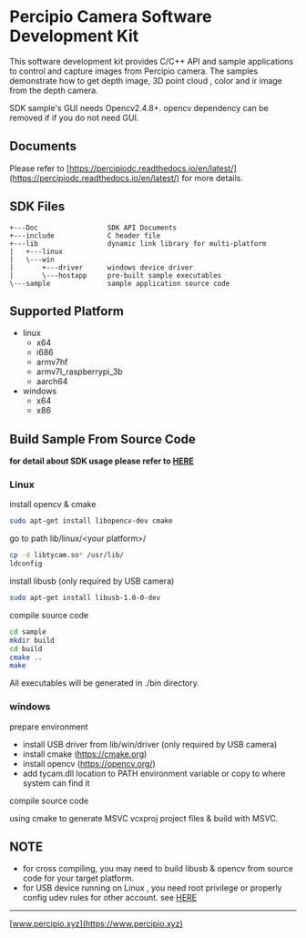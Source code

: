 # Percipio Camera Software Development Kit

This software development kit provides C/C++ API and sample applications to control and capture images from Percipio camera.
The samples demonstrate how to get depth image, 3D point cloud , color and ir image from the depth camera.

SDK sample's GUI needs Opencv2.4.8+. opencv dependency can be removed if if you do not need GUI.

## Documents

Please refer to [https://percipiodc.readthedocs.io/en/latest/](https://percipiodc.readthedocs.io/en/latest/) for more details.

## SDK Files
```
+---Doc                 SDK API Documents
+---include             C header file
+---lib                 dynamic link library for multi-platform
|   +---linux
|   \---win
|       +---driver      windows device driver 
|       \---hostapp     pre-built sample executables
\---sample              sample application source code

```

## Supported Platform 

- linux 
	- x64
	- i686
	- armv7hf
	- armv7l\_raspberrypi\_3b
	- aarch64
- windows	
	- x64
	- x86


## Build Sample From Source Code

 **for detail about SDK usage please refer to [HERE](https://percipiodc.readthedocs.io/en/latest/getstarted/index.html#software-preparation-label)**

### Linux
install opencv & cmake
```bash
sudo apt-get install libopencv-dev cmake
```

go to path lib/linux/\<your platform\>/ 
```bash
cp -d libtycam.so* /usr/lib/
ldconfig
```

 install libusb (only required by USB camera)
```bash
sudo apt-get install libusb-1.0-0-dev
```

compile source code
```bash
cd sample
mkdir build
cd build
cmake ..
make
```

All executables will be generated in ./bin directory.

### windows
prepare environment
- install USB driver from lib/win/driver (only required by USB camera)
- install cmake (https://cmake.org)
- install opencv (https://opencv.org/)
- add tycam.dll location to PATH environment variable  or copy to where system can find it

compile source code

using cmake to generate MSVC vcxproj project files & build with MSVC. 

## NOTE
- for cross compiling, you may need to build libusb & opencv from source code for your target platform.
- for USB device running on Linux , you need root privilege or properly config udev rules for other account. see [HERE](https://percipiodc.readthedocs.io/en/latest/getstarted/index.html#acesspermission-label)

---
[www.percipio.xyz](https://www.percipio.xyz)


